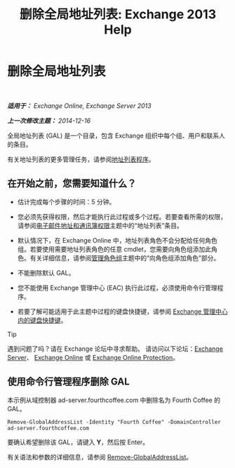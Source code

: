 ﻿---
title: '删除全局地址列表: Exchange 2013 Help'
TOCTitle: 删除全局地址列表
ms:assetid: 65d75b69-641b-4a37-a63c-47cf018f5f22
ms:mtpsurl: https://technet.microsoft.com/zh-cn/library/Bb232077(v=EXCHG.150)
ms:contentKeyID: 50490730
ms.date: 01/11/2018
mtps_version: v=EXCHG.150
ms.translationtype: HT
---

# 删除全局地址列表

 

_**适用于：** Exchange Online, Exchange Server 2013_

_**上一次修改主题：** 2014-12-16_

全局地址列表 (GAL) 是一个目录，包含 Exchange 组织中每个组、用户和联系人的条目。

有关地址列表的更多管理任务，请参阅[地址列表程序](address-list-procedures-exchange-2013-help.md)。

## 在开始之前，您需要知道什么？

  - 估计完成每个步骤的时间：5 分钟。

  - 您必须先获得权限，然后才能执行此过程或多个过程。若要查看所需的权限，请参阅[电子邮件地址和通讯簿权限](email-address-and-address-book-permissions-exchange-2013-help.md)主题中的“地址列表”条目。

  - 默认情况下，在 Exchange Online 中，地址列表角色不会分配给任何角色组。若要使用需要地址列表角色的任意 cmdlet，您需要向角色组添加此角色。有关详细信息，请参阅[管理角色组](manage-role-groups-exchange-2013-help.md)主题中的“向角色组添加角色”部分。

  - 不能删除默认 GAL。

  - 您不能使用 Exchange 管理中心 (EAC) 执行此过程，必须使用命令行管理程序。

  - 若要了解可能适用于此主题中过程的键盘快捷键，请参阅 [Exchange 管理中心内的键盘快捷键](keyboard-shortcuts-in-the-exchange-admin-center-exchange-online-protection-help.md)。

> [!tip]
> 遇到问题了吗？请在 Exchange 论坛中寻求帮助。 请访问以下论坛：<a href="https://go.microsoft.com/fwlink/p/?linkid=60612">Exchange Server</a>、 <a href="https://go.microsoft.com/fwlink/p/?linkid=267542">Exchange Online</a> 或 <a href="https://go.microsoft.com/fwlink/p/?linkid=285351">Exchange Online Protection</a>。


## 使用命令行管理程序删除 GAL

本示例从域控制器 ad-server.fourthcoffee.com 中删除名为 Fourth Coffee 的 GAL。

    Remove-GlobalAddressList -Identity "Fourth Coffee" -DomainController ad-server.fourthcoffee.com

要确认希望删除该 GAL，请键入 **Y**，然后按 Enter。

有关语法和参数的详细信息，请参阅 [Remove-GlobalAddressList](https://technet.microsoft.com/zh-cn/library/bb124368\(v=exchg.150\))。

